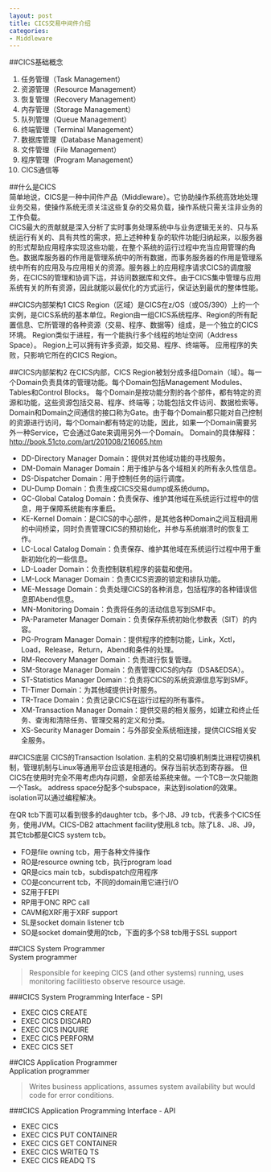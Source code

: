 ```yaml
---
layout: post
title: CICS交易中间件介绍 
categories:
- Middleware
---
```


##CICS基础概念	
1. 任务管理（Task Management）
2. 资源管理（Resource Management）
3. 恢复管理（Recovery Management）
4. 内存管理（Storage Management）
5. 队列管理（Queue Management）
6. 终端管理（Terminal Management）
7. 数据库管理（Database Management）
8. 文件管理（File Management）
9. 程序管理（Program Management）
10. CICS通信等

##什么是CICS	
简单地说，CICS是一种中间件产品（Middleware）。它协助操作系统高效地处理业务交易，使操作系统无须关注这些复杂的交易负载，操作系统只需关注非业务的工作负载。  
CICS最大的贡献就是深入分析了实时事务处理系统中与业务逻辑无关的、只与系统运行有关的、具有共性的需求，把上述种种复杂的软件功能归纳起来，以服务器的形式帮助应用程序实现这些功能，在整个系统的运行过程中充当应用管理的角色。数据库服务器的作用是管理系统中的所有数据，而事务服务器的作用是管理系统中所有的应用及与应用相关的资源。服务器上的应用程序请求CICS的调度服务，在CICS的管理和协调下运，并访问数据库和文件。由于CICS集中管理与应用系统有关的所有资源，因此就能以最优化的方式运行，保证达到最优的整体性能。

##CICS内部架构1
CICS Region（区域）是CICS在z/OS（或OS/390）上的一个实例，是CICS系统的基本单位。Region由一组CICS系统程序、Region的所有配置信息、它所管理的各种资源（交易、程序、数据等）组成，是一个独立的CICS环境。
Region类似于进程，有一个能执行多个线程的地址空间（Address Space）。
Region上可以拥有许多资源，如交易、程序、终端等。
应用程序的失败，只影响它所在的CICS Region。

##CICS内部架构2	
在CICS内部，CICS Region被划分成多组Domain（域）。每一个Domain负责具体的管理功能。每个Domain包括Management Modules、Tables和Control Blocks。
每个Domain是按功能分割的各个部件，都有特定的资源和功能，这些资源包括交易、程序、终端等；功能包括文件访问、数据检索等。
Domain和Domain之间通信的接口称为Gate。由于每个Domain都只能对自己控制的资源进行访问，每个Domain都有特定的功能，因此，如果一个Domain需要另外一种Service，它会通过Gate来调用另外一个Domain。
Domain的具体解释：
http://book.51cto.com/art/201008/216065.htm
* DD-Directory Manager Domain：提供对其他域功能的寻找服务。
* DM-Domain Manager Domain：用于维护与各个域相关的所有永久性信息。
* DS-Dispatcher Domain：用于控制任务的运行调度。
* DU-Dump Domain：负责生成CICS交易dump或系统dump。
* GC-Global Catalog Domain：负责保存、维护其他域在系统运行过程中的信息，用于保障系统能有序重启。
* KE-Kernel Domain：是CICS的中心部件，是其他各种Domain之间互相调用的中间桥梁，同时负责管理CICS的预初始化，并参与系统崩溃时的恢复工作。
* LC-Local Catalog Domain：负责保存、维护其他域在系统运行过程中用于重新初始化的一些信息。
* LD-Loader Domain：负责控制联机程序的装载和使用。
* LM-Lock Manager Domain：负责CICS资源的锁定和排队功能。
* ME-Message Domain：负责处理CICS的各种消息，包括程序的各种错误信息即Abend信息。
* MN-Monitoring Domain：负责将任务的活动信息写到SMF中。
* PA-Parameter Manager Domain：负责保存系统初始化参数表（SIT）的内容。
* PG-Program Manager Domain：提供程序的控制功能，Link，Xctl，Load，Release，Return，Abend和条件的处理。
* RM-Recovery Manager Domain：负责进行恢复管理。
* SM-Storage Manager Domain：负责管理CICS的内存（DSA&EDSA）。
* ST-Statistics Manager Domain：负责将CICS的系统资源信息写到SMF。
* TI-Timer Domain：为其他域提供计时服务。
* TR-Trace Domain：负责记录CICS在运行过程的所有事件。
* XM-Transaction Manager Domain：提供交易的相关服务，如建立和终止任务、查询和清除任务、管理交易的定义和分类。
* XS-Security Manager Domain：与外部安全系统相连接，提供CICS相关安全服务。

##CICS底层
CICS的Transaction Isolation.
主机的交易切换机制类比进程切换机制，管理机制与Linux等通用平台应该是相通的。保存当前状态到寄存器。
但CICS在使用时完全不用考虑内存问题，全部丢给系统来做。一个TCB一次只能跑一个Task。
address space分配多个subspace，来达到isolation的效果。isolation可以通过编程解决。

在QR tcb下面可以看到很多的daughter tcb。多个J8、J9 tcb，代表多个CICS任务，使用JVM。CICS-DB2 attachment facility使用L8 tcb。除了L8、J8、J9，其它tcb都是CICS system tcb。

* FO是file owning tcb，用于各种文件操作
* RO是resource owning tcb，执行program load
* QR是cics main tcb，subdispatch应用程序
* CO是concurrent tcb，不同的domain用它进行I/O
* SZ用于FEPI
* RP用于ONC RPC call
* CAVM和XRF用于XRF support
* SL是socket domain listener tcb
* SO是socket domain使用的tcb，下面的多个S8 tcb用于SSL support

##CICS System Programmer	
System programmer
>Responsible for keeping CICS (and other systems) running, uses monitoring facilitiesto observe resource usage.

###CICS System Programming Interface - SPI
* EXEC CICS CREATE 
* EXEC CICS DISCARD
* EXEC CICS INQUIRE
* EXEC CICS PERFORM
* EXEC CICS SET

##CICS Application Programmer	
Application programmer
>Writes business applications, assumes system availability but would code for error conditions.

###CICS Application Programming Interface - API
* EXEC CICS
* EXEC CICS PUT CONTAINER
* EXEC CICS GET CONTAINER
* EXEC CICS WRITEQ TS
* EXEC CICS READQ TS